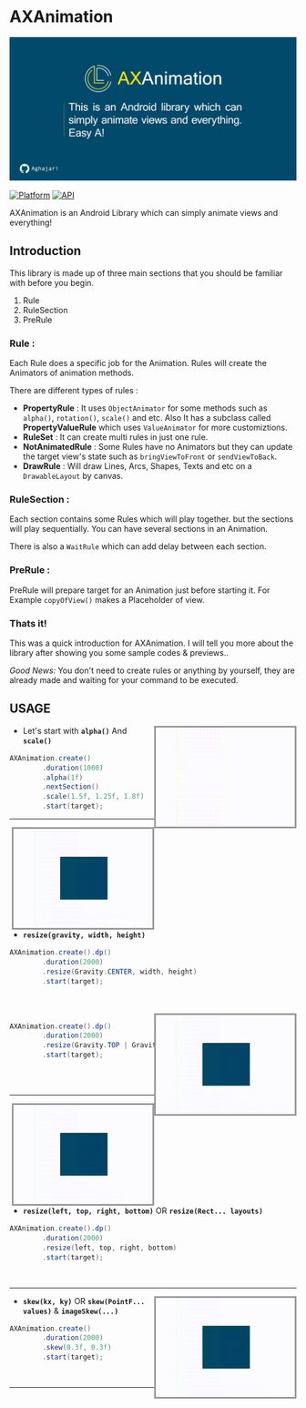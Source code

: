 # AXAnimation
<p align="center"><img src="/images/AXAnimation.jpg"></p>

[![Platform](https://img.shields.io/badge/platform-android-green.svg)](http://developer.android.com/index.html)
[![API](https://img.shields.io/badge/API-19%2B-brightgreen.svg?style=flat)](https://android-arsenal.com/api?level=19)

 AXAnimation is an Android Library which can simply animate views and everything!
 
 ## Introduction
 
 This library is made up of three main sections that you should be familiar with before you begin.
 1. Rule
 2. RuleSection
 3. PreRule
 
### Rule :
Each Rule does a specific job for the Animation. Rules will create the Animators of animation methods.

There are different types of rules :
- **PropertyRule** : It uses `ObjectAnimator` for some methods such as `alpha()`, `rotation()`, `scale()` and etc. Also It has a subclass called **PropertyValueRule** which uses `ValueAnimator` for more customiztions.
- **RuleSet** : It can create multi rules in just one rule.
- **NotAnimatedRule** : Some Rules have no Animators but they can update the target view's state such as `bringViewToFront` or `sendViewToBack`.
- **DrawRule** : Will draw Lines, Arcs, Shapes, Texts and etc on a `DrawableLayout` by canvas.

### RuleSection :
Each section contains some Rules which will play together. but the sections will play sequentially. You can have several sections in an Animation.

There is also a `WaitRule` which can add delay between each section.

### PreRule :
PreRule will prepare target for an Animation just before starting it. For Example `copyOfView()` makes a Placeholder of view.

### Thats it!
This was a quick introduction for AXAnimation. I will tell you more about the library after showing you some sample codes & previews..

*Good News:* You don't need to create rules or anything by yourself, they are already made and waiting for your command to be executed.

## USAGE

<img src="/images/0.gif" alt="sample" title="sample" width="250" height="180" align="right" />

-   Let's start with **`alpha()`** And **`scale()`**

```java
AXAnimation.create()
        .duration(1000)
        .alpha(1f)
        .nextSection()
        .scale(1.5f, 1.25f, 1.8f)
        .start(target);
```

---

<img src="/images/1_0.gif" alt="sample" title="sample" width="250" height="180" align="right" />

-   **`resize(gravity, width, height)`**

```java
AXAnimation.create().dp()
        .duration(2000)
        .resize(Gravity.CENTER, width, height)
        .start(target);
```

<br>
<br>

<img src="/images/1_1.gif" alt="sample" title="sample" width="250" height="180" align="right" />

```java
AXAnimation.create().dp()
        .duration(2000)
        .resize(Gravity.TOP | Gravity.RIGHT, width, height)
        .start(target);
```

<br>
<br>

---

<img src="/images/2.gif" alt="sample" title="sample" width="250" height="180" align="right" />

-   **`resize(left, top, right, bottom)`** OR **`resize(Rect... layouts)`**

```java
AXAnimation.create().dp()
        .duration(2000)
        .resize(left, top, right, bottom)
        .start(target);
```

<br>

---

<img src="/images/3.gif" alt="sample" title="sample" width="250" height="180" align="right" />

-   **`skew(kx, ky)`** OR **`skew(PointF... values)`** & **`imageSkew(...)`**

```java
AXAnimation.create()
        .duration(2000)
        .skew(0.3f, 0.3f)
        .start(target);
```

<br>

---
